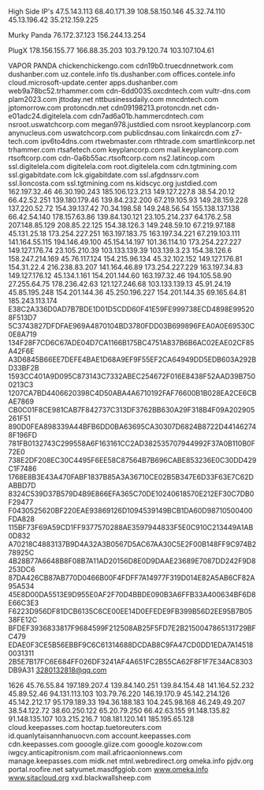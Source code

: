 High Side IP's
47.5.143.113
68.40.171.39
108.58.150.146
45.32.74.110
45.13.196.42
35.212.159.225

Murky Panda
76.172.37.123
156.244.13.254

PlugX
178.156.155.77
166.88.35.203
103.79.120.74
103.107.104.61

VAPOR PANDA
chickenchickengo.com
cdn19b0.truecdnnetwork.com
dushanber.com
uz.contele.info
tls.dushanber.com
offices.contele.info
cloud.microsoft-update.center
apps.dushanber.com
web9a78bc52.trhammer.com
cdn-6dd0035.oxcdntech.com
vultr-dns.com
plam2023.com
jttoday.net
nttbusinessdaily.com
mncdntech.com
jptomorrow.com
protoncdn.net
cdn09198213.protoncdn.net
cdn-e01adc24.digitelela.com
cdn7ad6a01b.hammercdntech.com
nsroot.uswatchcorp.com
megan978.justdied.com
nsroot.keyplancorp.com
anynucleus.com
uswatchcorp.com
publicdnsau.com
linkaircdn.com
z7-tech.com
ipv6to4dns.com
rtwebmaster.com
rthtrade.com
smartlinkcorp.net
trhammer.com
rtsafetech.com
keyplancorp.com
mail.keyplancorp.com
rtsoftcorp.com
cdn-0a6b55ac.rtsoftcorp.com
ns2.latincop.com
ssl.digitelela.com
digitelela.com
root.digitelela.com
cdn.tgtmining.com
ssl.gigabitdate.com
lck.gigabitdate.com
ssl.afgdnssrv.com
ssl.lioncosta.com
ssl.tgtmining.com
ns.kidscyc.org
justdied.com
162.197.32.46
46.30.190.243
185.106.123.213
149.127.227.8
38.54.20.12
66.42.52.251
139.180.179.46
139.84.232.200
67.219.105.93
149.28.159.228
137.220.52.72
154.39.137.42
70.34.198.58
149.248.56.54
155.138.137.138
66.42.54.140
178.157.63.86
139.84.130.121
23.105.214.237
64.176.2.58
207.148.85.129
208.85.22.125
154.38.126.3
149.248.59.10
67.219.97.188
45.131.25.18
173.254.227.251
163.197.183.75
163.197.34.221
67.219.103.111
141.164.55.115
194.146.49.100
45.154.14.197
101.36.114.10
173.254.227.227
149.127.176.74
23.105.210.39
103.133.139.39
103.139.3.23
154.38.126.6
158.247.214.169
45.76.117.124
154.215.96.134
45.32.102.152
149.127.176.81
154.31.22.4
216.238.83.207
141.164.46.89
173.254.227.229
163.197.34.83
149.127.176.12
45.134.1.161
154.201.144.60
163.197.32.46
194.105.58.90
27.255.64.75
178.236.42.63
121.127.246.68
103.133.139.13
45.91.24.19
45.85.195.248
154.201.144.36
45.250.196.227
154.201.144.35
69.165.64.81
185.243.113.174
E38C2A336D0AD7B7BDE1D01D5CDD60F41E59FE999738ECD4898E995208F513D7
5C3743827DFDFAE969A4870104BD3780FDD03B699896FEA0A0E69530C0E8A719
134F28F7CD6C67ADE04D7CA1166B175BC4751A837B6B6AC02EAE02CF85A42F6E
A3D6845B66EE7DEFE4BAE1D68A9EF9F55EF2CA64949DD5EDB603A292BD33BF2B
1593CC401A9D095C873143C7332ABEC254672F016E8438F52AAD39B7500213C3
1207CA7BD4406620398C4D50ABA4A6710192FAF76600B1B028EA2CE6CBAE7869
CB0C01F8CE981CAB7F842737C313DF3762BB630A29F318B4F09A202905261F51
890D0FEA898339A44BFB6DD0BA63695CA30307D6824B8722D441462748F196FD
781FB0132743C299558A6F163161CC2AD382535707944992F37A0B110B0F72E0
738E2DF208EC30C4495F6EE58C87564B7B696CABE853236E0C30DD429C1F7486
1768E8B3E43A470FABF1837B85A3A36710CE02B5B347E6D33F63E7C62DABBD7D
8324C539D37B579D4B9E866EFA365C70DE10240618570E212EF30C7DB0F29477
F0430525620BF220EAE93869126D1094539149BCB1DA60D98710500400FDA828
115BF73F69A59CD1FF9377570288AE3597944833F5E0C910C213449A1AB0D832
A70218C4883137B9D4A32A3B0567D5AC67AA30C5E2F00B148FF9C974B278925C
4B28B77A6648B8F08B7A11AD20156D8E0D9DAAE23689E7087DD242F9D8253DC6
87DA426CB87AB770D0466B00F4FDFF7A14977F319D014E82A5AB6CF82A95A534
45E8D00DA5513E9D955E0AF2F70D4BBDE090B3A6FFB33A400634BF6D8E66C3E3
F6223D956DF81DCB6135C6CE00EE14D0EFEDE9FB399B56D2EE95B7B0538FE12C
BFDEF3936833817F9684599F212508AB25F5FD7E2B2150047865131729BFC479
EDAE0F3CE5B56EBBF9C6C61314688DCDAB8C9FA47CD0DD1EDA7A145180031311
2B5E7B17FC6E684FF026DF3241AF4A651FC2B55CA62F8F1F7E34AC8303DB9A31
3280132818@qq.com


1626
45.76.55.84
197.189.207.4
139.84.140.251
139.84.154.48
141.164.52.232
45.89.52.46
94.131.113.103
103.79.76.220
146.19.170.9
45.142.214.126
45.142.212.17
95.179.189.33
194.36.188.183
104.245.98.168
46.249.49.207
38.54.122.72
38.60.250.122
65.20.79.250
66.42.63.155
91.148.135.82
91.148.135.107
103.215.216.7
108.181.120.141
185.195.65.128
cloud.keepasses.com
hoctap.tuetoreuters.com
id.quanlytaisannhanuocvn.com
account.keepasses.com
cdn.keepasses.com
gooogle.giize.com
gooogle.kozow.com
iwgcy.anticapitronism.com
mail.africaonionnews.com
manage.keepasses.com
midk.net
mtnl.webredirect.org
omeka.info
pjdv.org
portal.roofire.net
satyumet.masdfggiob.com
www.omeka.info
www.sitacloud.org
xxd.blackwallsheep.com
